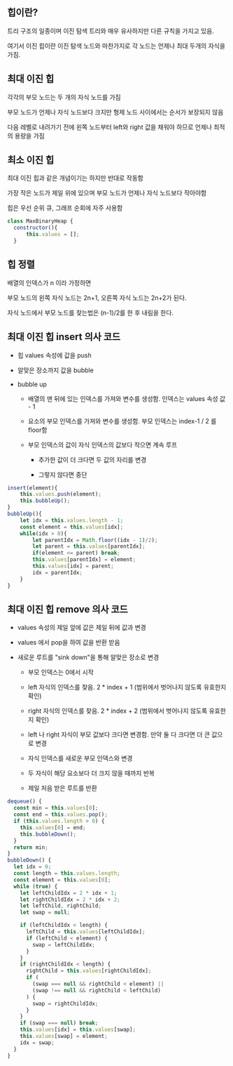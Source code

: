 ## 힙이란?

트리 구조의 일종이며 이진 탐색 트리와 매우 유사하지만 다른 규칙을 가지고 있음.

여기서 이진 힙이란 이진 탐색 노드와 마찬가지로 각 노드는 언제나 최대 두개의 자식을 가짐.

## 최대 이진 힙

각각의 부모 노드는 두 개의 자식 노드를 가짐

부모 노드가 언제나 자식 노드보다 크지만 형제 노드 사이에서는 순서가 보장되지 않음

다음 레벨로 내려가기 전에 왼쪽 노드부터 left와 right 값을 채워야 하므로 언제나 최적의 용량을 가짐

## 최소 이진 힙

최대 이진 힙과 같은 개념이기는 하지만 반대로 작동함

가장 작은 노드가 제일 위에 있으며 부모 노드가 언제나 자식 노드보다 작아야함

힙은 우선 순위 큐, 그래프 순회에 자주 사용함

```js
class MaxBinaryHeap {
  constructor(){
      this.values = [];
  }
```

## 힙 정렬

배열의 인덱스가 n 이라 가정하면

부모 노드의 왼쪽 자식 노드는 2n+1, 오른쪽 자식 노드는 2n+2가 된다.

자식 노드에서 부모 노드를 찾는법은 (n-1)/2를 한 후 내림을 한다.

## 최대 이진 힙 insert 의사 코드

- 힙 values 속성에 값을 push

- 알맞은 장소까지 값을 bubble

- bubble up

  - 배열의 맨 뒤에 있는 인덱스를 가져와 변수를 생성함. 인덱스는 values 속성 값 - 1

  - 요소의 부모 인덱스를 가져와 변수를 생성함. 부모 인덱스는 index-1 / 2 를 floor함

  - 부모 인덱스의 값이 자식 인덱스의 값보다 작으면 계속 루프

    - 추가한 값이 더 크다면 두 값의 자리를 변경

    - 그렇지 않다면 중단

```js
insert(element){
    this.values.push(element);
    this.bubbleUp();
}
bubbleUp(){
    let idx = this.values.length - 1;
    const element = this.values[idx];
    while(idx > 0){
        let parentIdx = Math.floor((idx - 1)/2);
        let parent = this.values[parentIdx];
        if(element <= parent) break;
        this.values[parentIdx] = element;
        this.values[idx] = parent;
        idx = parentIdx;
    }
}
```

## 최대 이진 힙 remove 의사 코드

- values 속성의 제일 앞에 값은 제일 뒤에 값과 변경

- values 에서 pop을 하여 값을 반환 받음

- 새로운 루트를 "sink down"을 통해 알맞은 장소로 변경

  - 부모 인덱스는 0에서 시작

  - left 자식의 인덱스를 찾음. 2 \* index + 1 (범위에서 벗어나지 않도록 유효한지 확인)

  - right 자식의 인덱스를 찾음. 2 \* index + 2 (범위에서 벗어나지 않도록 유효한지 확인)

  - left 나 right 자식이 부모 값보다 크다면 변경함. 만약 둘 다 크다면 더 큰 값으로 변경

  - 자식 인덱스를 새로운 부모 인덱스와 변경

  - 두 자식이 해당 요소보다 더 크지 않을 때까지 반복

  - 제일 처음 받은 루트를 반환

```js
dequeue() {
  const min = this.values[0];
  const end = this.values.pop();
  if (this.values.length > 0) {
    this.values[0] = end;
    this.bubbleDown();
  }
  return min;
}
bubbleDown() {
  let idx = 0;
  const length = this.values.length;
  const element = this.values[0];
  while (true) {
    let leftChildIdx = 2 * idx + 1;
    let rightChildIdx = 2 * idx + 2;
    let leftChild, rightChild;
    let swap = null;

    if (leftChildIdx < length) {
      leftChild = this.values[leftChildIdx];
      if (leftChild < element) {
        swap = leftChildIdx;
      }
    }
    if (rightChildIdx < length) {
      rightChild = this.values[rightChildIdx];
      if (
        (swap === null && rightChild < element) ||
        (swap !== null && rightChild < leftChild)
      ) {
        swap = rightChildIdx;
      }
    }
    if (swap === null) break;
    this.values[idx] = this.values[swap];
    this.values[swap] = element;
    idx = swap;
  }
}
```
